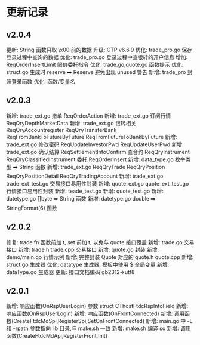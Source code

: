 # 更新记录

## v2.0.4

更新: String 函数只取 \x00 前的数据
升级: CTP v6.6.9
优化: trade_pro.go 保存登录过程中查询的数据
优化: trade_pro.go 登录过程中查银转的开户信息
增加: ReqOrderInsertLimit 限价委托指令
优化: trade.go,quote.go 函数提示
优化: struct.go 生成时 reserve ➡️ Reserve 避免出现 unused 警告
新增: trade_pro 封装登录函数
优化: 函数/变量名

## v2.0.3

新增: trade_ext.go 撤单 ReqOrderAction
新增: trade_ext.go 订阅行情 ReqQryDepthMarketData
新增: trade_ext.go 银转相关 ReqQryAccountregister ReqQryTransferBank ReqFromBankToFutureByFuture ReqFromFutureToBankByFuture
新增: trade_ext.go 修改密码 ReqUpdateInvestorPwd ReqUpdateUserPwd
新增: trade_ext.go 确认结算 ReqSettlementInfoConfirm 查合约 ReqQryInstrument ReqQryClassifiedInstrument 委托 ReqOrderInsert
新增: data_type.go 枚举类型 ➡️ String 函数
新增: trade_ext.go ReqQryTrade ReqQryPosition ReqQryPositionDetail ReqQryTradingAccount
新增: trade_ext.go trade_ext_test.go 交易接口易用性封装
新增: quote_ext.go quote_ext_test.go 行情接口易用性封装
新增: teade_test.go
新增: quote_test.go
新增: datetype.go []byte ➡️ String 函数
新增: datetype.go double ➡️ StringFormat(6) 函数

## v2.0.2

修复: trade fn 函数前加 t, set 前加 t, 以免与 quote 接口覆盖
新增: trade.go 交易接口
新增: trade.h trade.cpp 交易接口
新增: quote.go 封装
新增: demo/main.go 行情示例
新增: 完整封装 Quote 对应的 quote.h quote.cpp
新增: struct.go 生成器
优化: datatype 生成器, 模板中使用 $ 全局变量
新增: dataType.go 生成器
更新: 接口文档编码 gb2312->utf8

## v2.0.1

新增: 响应函数(OnRspUserLogin) 参数 struct CThostFtdcRspInfoField
新增: 响应函数(OnRspUserLogin)
新增: 响应函数(OnFrontConnected)
新增: 调用函数(CreateFtdcMdSpi,RegisterSpi,SetOnFrontConnected)
新增: main.go 中 -L 和 -rpath 参数指向 lib 目录,与 make.sh 一致
新增: make.sh 编译 so
新增: 调用函数(CreateFtdcMdApi,RegisterFront,Init)
